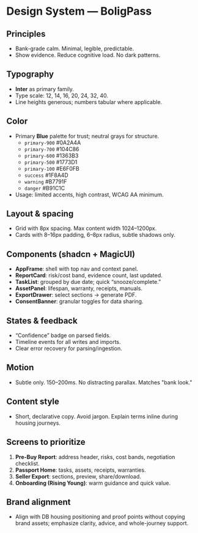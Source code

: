 # Design System — BoligPass

## Principles
- Bank-grade calm. Minimal, legible, predictable.
- Show evidence. Reduce cognitive load. No dark patterns.

## Typography
- **Inter** as primary family.
- Type scale: 12, 14, 16, 20, 24, 32, 40.
- Line heights generous; numbers tabular where applicable.

## Color
- Primary **Blue** palette for trust; neutral grays for structure.
  - `primary-900` #0A2A4A
  - `primary-700` #104C86
  - `primary-600` #1363B3
  - `primary-500` #1773D1
  - `primary-100` #E6F0FB
  - `success` #1F8A4D
  - `warning` #B7791F
  - `danger`  #B91C1C
- Usage: limited accents, high contrast, WCAG AA minimum.

## Layout & spacing
- Grid with 8px spacing. Max content width 1024–1200px.
- Cards with 8–16px padding, 6–8px radius, subtle shadows only.

## Components (shadcn + MagicUI)
- **AppFrame**: shell with top nav and context panel.
- **ReportCard**: risk/cost band, evidence count, last updated.
- **TaskList**: grouped by due date; quick “snooze/complete.”
- **AssetPanel**: lifespan, warranty, receipts, manuals.
- **ExportDrawer**: select sections → generate PDF.
- **ConsentBanner**: granular toggles for data sharing.

## States & feedback
- “Confidence” badge on parsed fields.
- Timeline events for all writes and imports.
- Clear error recovery for parsing/ingestion.

## Motion
- Subtle only. 150–200ms. No distracting parallax. Matches "bank look."

## Content style
- Short, declarative copy. Avoid jargon. Explain terms inline during housing journeys.

## Screens to prioritize
1) **Pre-Buy Report**: address header, risks, cost bands, negotiation checklist.
2) **Passport Home**: tasks, assets, receipts, warranties.
3) **Seller Export**: sections, preview, share/download.
4) **Onboarding (Rising Young)**: warm guidance and quick value.

## Brand alignment
- Align with DB housing positioning and proof points without copying brand assets; emphasize clarity, advice, and whole-journey support.
